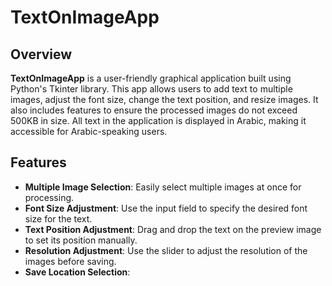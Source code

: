 <!DOCTYPE html>
<html lang="en">
<head>
    <meta charset="UTF-8">
    <meta name="viewport" content="width=device-width, initial-scale=1.0">
    <title>TextOnImageApp</title>
</head>
<body>

<h1>TextOnImageApp</h1>

<h2>Overview</h2>
<p><strong>TextOnImageApp</strong> is a user-friendly graphical application built using Python's Tkinter library. This app allows users to add text to multiple images, adjust the font size, change the text position, and resize images. It also includes features to ensure the processed images do not exceed 500KB in size. All text in the application is displayed in Arabic, making it accessible for Arabic-speaking users.</p>

<h2>Features</h2>
<ul>
    <li><strong>Multiple Image Selection</strong>: Easily select multiple images at once for processing.</li>
    <li><strong>Font Size Adjustment</strong>: Use the input field to specify the desired font size for the text.</li>
    <li><strong>Text Position Adjustment</strong>: Drag and drop the text on the preview image to set its position manually.</li>
    <li><strong>Resolution Adjustment</strong>: Use the slider to adjust the resolution of the images before saving.</li>
    <li><strong>Save Location Selection</strong>:
